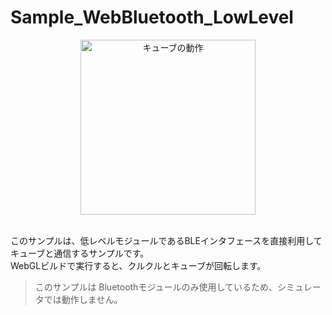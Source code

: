 # Sample_WebBluetooth_LowLevel

<div align="center">
<img height=280 src="/docs/res/main/sample_real.gif" title="キューブの動作" alt="キューブの動作">
</div>

<br>

このサンプルは、低レベルモジュールであるBLEインタフェースを直接利用してキューブと通信するサンプルです。<br>
WebGLビルドで実行すると、クルクルとキューブが回転します。

> このサンプルは Bluetoothモジュールのみ使用しているため、シミュレータでは動作しません。
